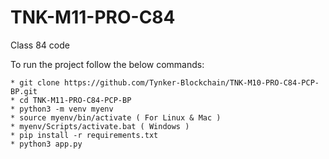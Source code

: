 # TNK-M11-PRO-C84

Class 84 code

To run the project follow the below commands:

```
* git clone https://github.com/Tynker-Blockchain/TNK-M10-PRO-C84-PCP-BP.git
* cd TNK-M11-PRO-C84-PCP-BP
* python3 -m venv myenv
* source myenv/bin/activate ( For Linux & Mac )
* myenv/Scripts/activate.bat ( Windows )
* pip install -r requirements.txt
* python3 app.py
```

